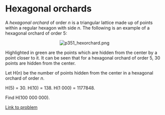 # Hexagonal orchards

<p>A <i>hexagonal orchard</i> of order <var>n</var> is a triangular lattice made up of points within a regular hexagon with side <var>n</var>. The following is an example of a hexagonal orchard of order 5:
</p>

<div align="center">
<img src="project/images/p351_hexorchard.png" class="dark_img" alt="p351_hexorchard.png" /><br /></div>

<p>
Highlighted in green are the points which are hidden from the center by a point closer to it. It can be seen that for a hexagonal orchard of order 5, 30 points are hidden from the center.
</p>

<p>
Let H(<var>n</var>) be the number of points hidden from the center in a hexagonal orchard of order <var>n</var>.
</p>

<p>
H(5) = 30. H(10) = 138. H(1 000) = 1177848.
</p>

<p>
Find H(100 000 000).
</p>

[Link to problem](https://projecteuler.net/problem=351)
